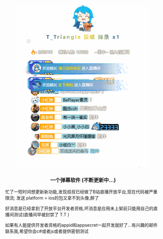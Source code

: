 <p align="center">
    <img src="https://github.com/Kurris/resources/blob/main/live-stream-proj/effect.gif"  >
</p>

<h3 align="center">一个弹幕软件 (不断更新中...)</h3>

忙了一短时间想更新新功能,发现叔叔已经做了B站直播开放平台,现在代码被严重限流;
发送 platform = ios的包又拿不到头像,醉了

好消息是已经拿到了开放平台开发者资格,坏消息是应用未上架前只能用自己的直播间测试(直播间早被封禁了 T.T )

如果有人能提供开发者资格的appid和appsecret一起开发就好了...有兴趣的邮件联系我,希望你会c#或者js或者提供密钥测试

